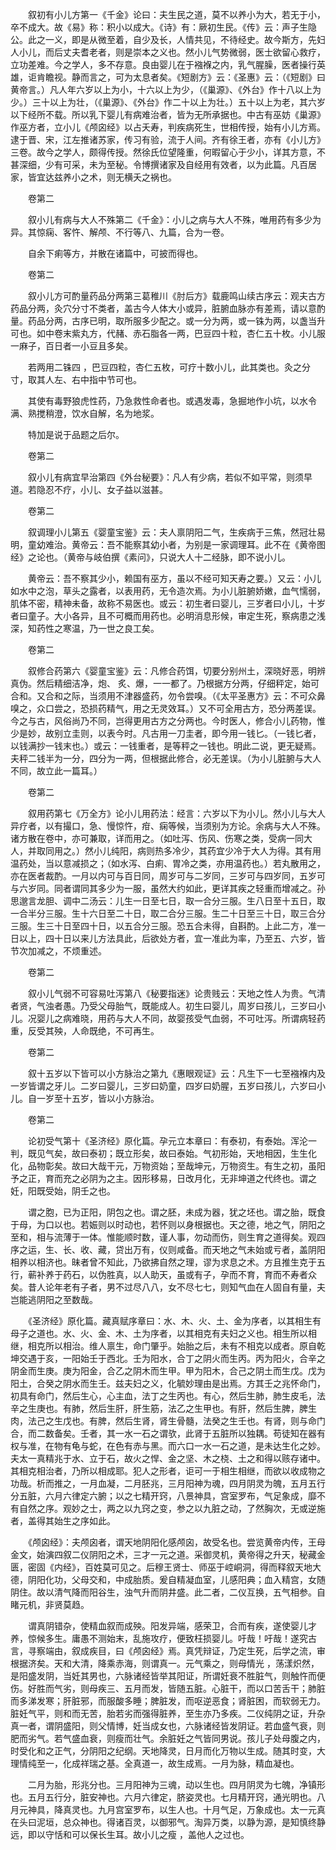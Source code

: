 <!-- { "loadSidebar": true } -->
　　叙初有小儿方第一《千金》论曰：夫生民之道，莫不以养小为大，若无于小，卒不成大。故《易》称：积小以成大。《诗》有：厥初生民。《传》云：声子生隐公。此之一义，即是从微至着，自少及长，人情共见，不待经史。故今斯方，先妇人小儿，而后丈夫耆老者，则是崇本之义也。然小儿气势微弱，医士欲留心救疗，立功差难。今之学人，多不存意。良由婴儿在于襁褓之内，乳气腥臊，医者操行英雄，讵肯瞻视。静而言之，可为太息者矣。《短剧方》云：《圣惠》云：（《短剧》曰黄帝言。）凡人年六岁以上为小，十六以上为少，（《巢源》、《外台》作十八以上为少。）三十以上为壮，（《巢源》、《外台》作二十以上为壮。）五十以上为老，其六岁以下经所不载。所以乳下婴儿有病难治者，皆为无所承据也。中古有巫妨《巢源》作巫方者，立小儿《颅囟经》以占夭寿，判疾病死生，世相传授，始有小儿方焉。逮于晋、宋，江左推诸苏家，传习有验，流于人间。齐有徐王者，亦有《小儿方》三卷。故今之学人，颇得传授。然徐氏位望隆重，何暇留心于少小，详其方意，不甚深细，少有可采，未为至秘。令博撰诸家及自经用有效者，以为此篇。凡百居家，皆宜达兹养小之术，则无横夭之祸也。

　　卷第二

　　叙小儿有病与大人不殊第二《千金》：小儿之病与大人不殊，唯用药有多少为异。其惊痫、客忤、解颅、不行等八、九篇，合为一卷。

　　自余下痢等方，并散在诸篇中，可披而得也。

　　卷第二

　　叙小儿方可酌量药品分两第三葛稚川《肘后方》载鹿鸣山续古序云：观夫古方药品分两，灸穴分寸不类者，盖古今人体大小或异，脏腑血脉亦有差焉，请以意酌量。药品分两，古序已明，取所服多少配之。或一分为两，或一铢为两，以盏当升可也。如中卷末紫丸方，代赭、赤石脂各一两，巴豆四十粒，杏仁五十枚。小儿服一麻子，百日者一小豆且多矣。

　　若两用二铢四 ，巴豆四粒，杏仁五枚，可疗十数小儿，此其类也。灸之分寸，取其人左、右中指中节可也。

　　其使有毒野狼虎性药，乃急救性命者也。或遇发毒，急掘地作小坑，以水令满、熟搅稍澄，饮水自解，名为地浆。

　　特加是说于品题之后尔。

　　卷第二

　　叙小儿有病宜早治第四《外台秘要》：凡人有少病，若似不如平常，则须早道。若隐忍不疗，小儿、女子益以滋甚。

　　卷第二

　　叙调理小儿第五《婴童宝鉴》云：夫人禀阴阳二气，生疾病于三焦，然冠壮易明，童幼难治。黄帝云：吾不能察其幼小者，为别是一家调理耳。此不在《黄帝图经》之论也。（黄帝与岐伯撰《素问》，只说大人十二经脉，即不说小儿。

　　黄帝云：吾不察其少小，赖国有巫方，虽以不经可知天寿之要。）又云：小儿如水中之泡，草头之露者，以表用药，无令造次焉。为小儿脏腑娇嫩，血气懦弱，肌体不密，精神未备，故称不易医也。或云：初生者曰婴儿，三岁者曰小儿，十岁者曰童子。大小各异，且不可概而用药也。必明消息形候，审定生死，察病患之浅深，知药性之寒温，乃一世之良工矣。

　　卷第二

　　叙修合药第六《婴童宝鉴》云：凡修合药饵，切要分别州土，深晓好恶，明辨真伪。然后精细洁净，炮、 炙、爆，一一都了。乃根据方分两，仔细秤定，始可合和。又合和之际，当须用不津器盛药，勿令尝嗅。（《太平圣惠方》云：不可众鼻嗅之，众口尝之，恐损药精气，用之无灵效耳。）又不可全用古方，恐分两差误。今之与古，风俗尚乃不同，岂得更用古方之分两也。今时医人，修合小儿药物，惟少是妙，故别立圭则，以表今时。凡古用一刀圭者，即今用一钱匕。（一钱匕者，以钱满抄一钱末也。）或云：一钱重者，是等秤之一钱也。明此二说，更无疑焉。夫秤二钱半为一分，四分为一两，但根据此修合，必无差误。（为小儿脏腑与大人不同，故立此一篇耳。）

　　卷第二

　　叙用药第七《万全方》论小儿用药法：经言：六岁以下为小儿。然小儿与大人异疗者，以有撮口，急、慢惊忤，疳、痫等候，当须别为方论。余病与大人不殊。诸方散在卷中，亦可兼取，详而用之。（如吐泻、伤风、伤寒之类，受病一同大人，并取同用之。）然小儿纯阳，病则热多冷少，其药宜少冷于大人为得。其有用温药处，当以意减损之；（如水泻、白痢、胃冷之类，亦用温药也。）若丸散用之，亦在医者裁酌。一月以内可与百日同，周岁可与二岁同，三岁可与四岁同，五岁可与六岁同。同者谓同其多少为一服，虽然大约如此，更详其疾之轻重而增减之。孙思邈言龙胆、调中二汤云：儿生一日至七日，取一合分三服。生八日至十五日，取一合半分三服。生十六日至二十日，取二合分三服。生二十日至三十日，取三合分三服。生三十日至四十日，以五合分三服。恐五合未得，自斟酌。上此二方，准一日以上，四十日以来儿方法具此，后欲处方者，宜一准此为率，乃至五、六岁，皆节次加减之，不烦重述。

　　卷第二

　　叙小儿气弱不可容易吐泻第八《秘要指迷》论贵贱云：天地之性人为贵。气清者贤，气浊者愚。乃受父母胎气，既能成人。初生曰婴儿，周岁曰孩儿，三岁曰小儿。况婴儿之病难晓，用药与大人不同，故婴孩受气血弱，不可吐泻。所谓病轻药重，反受其殃，人命既绝，不可再生。

　　卷第二

　　叙十五岁以下皆可以小方脉治之第九《惠眼观证》云：凡生下一七至襁褓内及一岁皆谓之牙儿。二岁曰婴儿，三岁曰奶童，四岁曰奶腥，五岁曰孩儿，六岁曰小儿。自一岁至十五岁，皆以小方脉治。

　　卷第二

　　论初受气第十《圣济经》原化篇。孕元立本章曰：有泰初，有泰始。浑沦一判，既见气矣，故曰泰初；既立形矣，故曰泰始。气初形始，天地相因，生生化化，品物彰矣。故曰大哉干元，万物资始；至哉坤元，万物资生。有生之初，虽阳予之正，育而充之必阴为之主。因形移易，日改月化，无非坤道之代终也。谓之妊，阳既受始，阴壬之也。

　　谓之胞，已为正阳，阴包之也。谓之胚，未成为器，犹之坯也。谓之胎，既食于母，为口以也。若娠则以时动也，若怀则以身根据也。天之德，地之气，阴阳之至和，相与流薄于一体。惟能顺时数，谨人事，勿动而伤，则生育之道得矣。观四序之运，生、长、收、藏，贷出万有，仪则咸备。而天地之气未始或亏者，盖阴阳相养以相济也。昧者曾不知此，乃欲拂自然之理，谬为求息之术。方且推生克于五行，蕲补养于药石，以伪胜真，以人助天，虽或有子，孕而不育，育而不寿者众矣。昔人论年老有子者，男不过尽八八，女不尽七七，则知气血在人固自有量，夫岂能逃阴阳之至数哉。

　　《圣济经》原化篇。藏真赋序章曰：水、木、火、土、金为序者，以其相生有母子之道也。水、火、金、木、土为序者，以其相克有夫妇之义也。相生所以相继，相克所以相治。维人禀生，命门肇乎。始胎之后，未有不相克以成者。原自乾坤交遇于亥，一阳始壬于西北。壬为阳水，合丁之阴火而生丙。丙为阳火，合辛之阴金而生庚。庚为阳金，合乙之阴木而生甲。甲为阳木，合己之阴土而生戊。戊为阳土，合癸之阴水而生壬。兹夫妇之义，化毓妙理由是出焉。方其壬之兆怀命门，初具有命门，然后生心，心主血，法丁之生丙也。有心，然后生肺，肺生皮毛，法辛之生庚也。有肺，然后生肝，肝生筋，法乙之生甲也。有肝，然后生脾，脾生肉，法己之生戊也。有脾，然后生肾，肾生骨髓，法癸之生壬也。有肾，则与命门合，而二数备矣。壬者，其一水一石之谓欤，此肾于五脏所以独耦。苟徒知在器有权与准，在物有龟与蛇，在色有赤与黑。而六口一水一石之道，是未达生化之妙。夫太一真精兆于水、立于石，故火之悍、金之坚、木之桡、土之和得以赅存诸中。其相克相治者，乃所以相成耶。犯人之形者，讵可一于相生相继，而欲以收成物之功哉。析而推之，一月血凝，二月胚兆，三月阳神为魂，四月阴灵为魄，五月五行分五脏，六月六律定六腑；以之七精开窍，八景神具，宫室罗布，气足象成，靡不有自然之序。观妙之士，两之以九窍之变，参之以九脏之动，了然胸次，无或逆施者，盖得其始生之序如此。

　　《颅囟经》：夫颅囟者，谓天地阴阳化感颅囟，故受名也。尝览黄帝内传，王母金文，始演四叙二仪阴阳之术，三才一元之道。采御灵机，黄帝得之升天，秘藏金匮，密固《内经》，百姓莫可见之。后穆王贤士、师巫于崆峒洞，得而释叙天地大德，阴阳化功，父母交和，中成胎质。爰自精凝血室，儿感阳典；血入精宫，女随阴住。故以清气降而阳谷生，浊气升而阴井盛。此二者，二仪互换，五气相参。自睹元机，非贤莫趋。

　　谓真阴错杂，使精血叙而成殃。阳发异端，感荣卫，合而有疾，遂使婴儿才养，惊候多生。庸愚不测始末，乱施攻疗，便致枉损婴儿。吁哉！吁哉！遂究古言，寻察端由，叙成疾目，曰《颅囟经》焉。真凭辩证，乃定生死，后学之流，审根据济矣。天和大清，降乘赤海，则谓真一。元气乘之，则母情光 ，荡漾炽然，是阳盛发阴，当妊其男也，六脉诸经皆举其阳证，所谓妊衰不胜脏气，则触忤而便伤。好胜而气劣，则母疾三、五月而发，皆随五脏。心脏干，而以口苦舌干；肺脏 而多涕发寒；肝脏邪，而服酸多睡；脾脏发，而呕逆恶食；肾脏困，而软弱无力。脏妊气平，则和而无苦，胎若劣而强得脏养，至生亦乃多疾。二仪纯阴之证，升杂真一者，谓阴盛阳，则父情博，妊当成女也，六脉诸经皆发阴证。若血盛气衰，则肥而劣气。若气盛血衰，则瘦而壮气。余脏妊之气皆同男说。孩儿子处母腹之内，时受化和之正气，分阴阳之纪纲。天地降灵，日月而化万物以生成。随其时变，大理情纯至一，化成祥瑞之基。全真道一，故生成焉。一月为脉，精血凝也。

　　二月为胎，形兆分也。三月阳神为三魂，动以生也。四月阴灵为七魄，净镇形也。五月五行分，脏安神也。六月六律定，脐姿灵也。七月精开窍，通光明也。八月元神具，降真灵也。九月宫室罗布，以生人也。十月气足，万象成也。太一元真在头曰泥垣，总众神也。得诸百灵，以御邪气。淘异万类，以静为源，是知慎终静远，即以守恬和可以保长生耳。故小儿之瘦 ，盖他人之过也。

